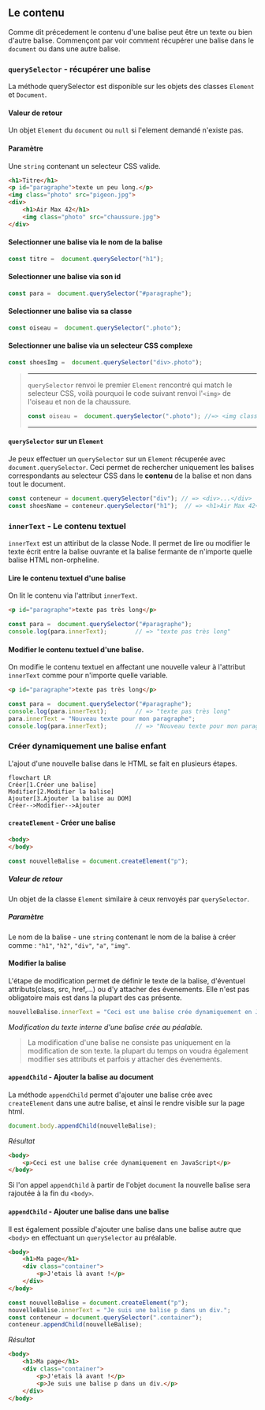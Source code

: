 ## Le contenu
Comme dit précedement le contenu d'une balise peut être un texte ou bien d'autre balise. Commençont par voir comment récupérer une balise dans le `document` ou dans une autre balise.
### `querySelector` - récupérer une balise
La méthode querySelector est disponible sur les objets des classes `Element` et `Document`.
#### Valeur de retour
Un objet `Element` du `document` ou `null` si l'element demandé n'existe pas.
#### Paramètre
Une `string` contenant un selecteur CSS valide.
```html
<h1>Titre</h1>
<p id="paragraphe">texte un peu long.</p>
<img class="photo" src="pigeon.jpg">
<div>
    <h1>Air Max 42</h1>
    <img class="photo" src="chaussure.jpg">
</div>
```

#### Selectionner une balise via le nom de la balise
```js
const titre =  document.querySelector("h1");
```
#### Selectionner une balise via son id
```js
const para =  document.querySelector("#paragraphe");
```
#### Selectionner une balise via sa classe 
```js
const oiseau =  document.querySelector(".photo");
```
#### Selectionner une balise via un selecteur CSS complexe
```js
const shoesImg =  document.querySelector("div>.photo");
```

> --- 
> `querySelector` renvoi le premier `Element` rencontré qui match le selecteur CSS, voilà pourquoi le code suivant renvoi l'`<img>` de l'oiseau et non de la chaussure.
>```js 
>const oiseau =  document.querySelector(".photo"); //=> <img class="photo" src="pigeon.jpg">
>```
>---

#### `querySelector` sur un `Element`
Je peux effectuer un `querySelector` sur un `Element` récuperée avec `document.querySelector`. Ceci permet de rechercher uniquement les balises correspondants au selecteur CSS dans le **contenu** de la balise et non dans tout le document.
```js
const conteneur = document.querySelector("div"); // => <div>...</div>
const shoesName = conteneur.querySelector("h1");  // => <h1>Air Max 42</h1>
```

### `innerText` - Le contenu textuel
`innerText` est un attiribut de la classe Node. Il permet de lire ou modifier le texte écrit entre la balise ouvrante et la balise fermante de n'importe quelle balise HTML non-orpheline.
#### Lire le contenu textuel d'une balise
On lit le contenu via l'attribut `innerText`.
```html
<p id="paragraphe">texte pas très long</p>
```
```js
const para =  document.querySelector("#paragraphe");
console.log(para.innerText);        // => "texte pas très long"
```

#### Modifier le contenu textuel d'une balise.
On modifie le contenu textuel en affectant une nouvelle valeur à l'attribut `innerText` comme pour n'importe quelle variable.
```html
<p id="paragraphe">texte pas très long</p>
```
```js
const para =  document.querySelector("#paragraphe");
console.log(para.innerText);        // => "texte pas très long"
para.innerText = "Nouveau texte pour mon paragraphe";
console.log(para.innerText);        // => "Nouveau texte pour mon paragraphe"
```

### Créer dynamiquement une balise enfant
L'ajout d'une nouvelle balise dans le HTML se fait en plusieurs étapes.
```mermaid
flowchart LR
Créer[1.Créer une balise]
Modifier[2.Modifier la balise]
Ajouter[3.Ajouter la balise au DOM]
Créer-->Modifier-->Ajouter
```
#### `createElement` - Créer une balise
```html
<body>
</body>
```
```js
const nouvelleBalise = document.createElement("p");
```
##### Valeur de retour
Un objet de la classe `Element` similaire à ceux renvoyés par `querySelector`.
##### Paramètre
Le nom de la balise - une `string` contenant le nom de la balise à créer comme : `"h1"`, `"h2"`, `"div"`, `"a"`, `"img"`.
#### Modifier la balise
L'étape de modification permet de définir le texte de la balise, d'éventuel attributs(class, src, href,...) ou d'y attacher des évenements. Elle n'est pas obligatoire mais est dans la plupart des cas présente.
```js
nouvelleBalise.innerText = "Ceci est une balise crée dynamiquement en JavaScript"
```
*Modification du texte interne d'une balise crée au péalable.*

> La modification d'une balise ne consiste pas uniquement en la modification de son texte. la plupart du temps on voudra également modifier ses attributs et parfois y attacher des évenements.

#### `appendChild` - Ajouter la balise au document
La méthode `appendChild` permet d'ajouter une balise crée avec `createElement` dans une autre balise, et ainsi le rendre visible sur la page html.

```js
document.body.appendChild(nouvelleBalise);
```
*Résultat*
```html
<body>
    <p>Ceci est une balise crée dynamiquement en JavaScript</p>
</body>
```
Si l'on appel `appendChild` à partir de l'objet `document` la nouvelle balise sera rajoutée à la fin du `<body>`.

#### `appendChild` - Ajouter une balise dans une balise
Il est également possible d'ajouter une balise dans une balise autre que `<body>` en effectuant un `querySelector` au préalable.
```html
<body>
    <h1>Ma page</h1>
    <div class="container">
        <p>J'etais là avant !</p>
    </div>
</body>
```
```js
const nouvelleBalise = document.createElement("p");
nouvelleBalise.innerText = "Je suis une balise p dans un div.";
const conteneur = document.querySelector(".container");
conteneur.appendChild(nouvelleBalise);
```
*Résultat*
```html
<body>
    <h1>Ma page</h1>
    <div class="container">
        <p>J'etais là avant !</p>
        <p>Je suis une balise p dans un div.</p>
    </div>
</body>
```
<!-- ### Créer dyanamiquement une balise enfant SANS HTML dans le JavaScript
La balise template permet de cloner une balise HTML existante.

```html
d
```

```js

``` -->


